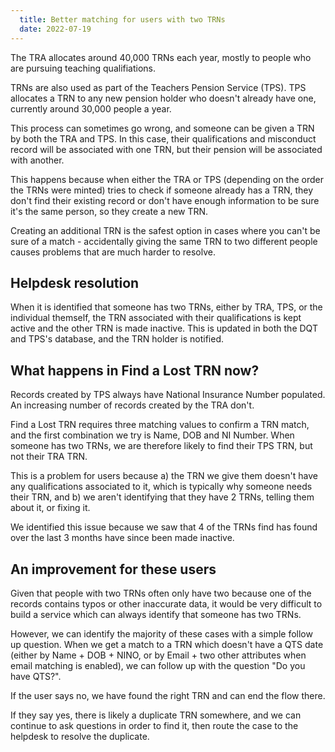 ```yaml
---
  title: Better matching for users with two TRNs
  date: 2022-07-19
---
```


The TRA allocates around 40,000 TRNs each year, mostly to people who are pursuing teaching qualifiations. 

TRNs are also used as part of the Teachers Pension Service (TPS). TPS allocates a TRN to any new pension holder who doesn't already have one, currently around 30,000 people a year. 

This process can sometimes go wrong, and someone can be given a TRN by both the TRA and TPS. In this case, their qualifications and misconduct record will be associated with one TRN, but their pension will be associated with another.

This happens because when either the TRA or TPS (depending on the order the TRNs were minted) tries to check if someone already has a TRN, they don't find their existing record or don't have enough information to be sure it's the same person, so they create a new TRN. 

Creating an additional TRN is the safest option in cases where you can't be sure of a match - accidentally giving the same TRN to two different people causes problems that are much harder to resolve.

## Helpdesk resolution

When it is identified that someone has two TRNs, either by TRA, TPS, or the individual themself, the TRN associated with their qualifications is kept active and the other TRN is made inactive. This is updated in both the DQT and TPS's database, and the TRN holder is notified.

## What happens in Find a Lost TRN now?

Records created by TPS always have National Insurance Number populated. An increasing number of records created by the TRA don't. 

Find a Lost TRN requires three matching values to confirm a TRN match, and the first combination we try is Name, DOB and NI Number. When someone has two TRNs, we are therefore likely to find their TPS TRN, but not their TRA TRN. 

This is a problem for users because a) the TRN we give them doesn't have any qualifications associated to it, which is typically why someone needs their TRN, and b) we aren't identifying that they have 2 TRNs, telling them about it, or fixing it.

We identified this issue because we saw that 4 of the TRNs find has found over the last 3 months have since been made inactive.


## An improvement for these users

Given that people with two TRNs often only have two because one of the records contains typos or other inaccurate data, it would be very difficult to build a service which can always identify that someone has two TRNs.

However, we can identify the majority of these cases with a simple follow up question. When we get a match to a TRN which doesn't have a QTS date (either by Name + DOB + NINO, or by Email + two other attributes when email matching is enabled), we can follow up with the question "Do you have QTS?". 

If the user says no, we have found the right TRN and can end the flow there.

If they say yes, there is likely a duplicate TRN somewhere, and we can continue to ask questions in order to find it, then route the case to the helpdesk to resolve the duplicate.
